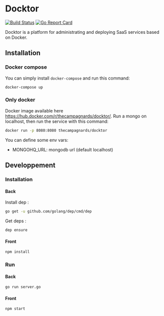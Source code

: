 # Docktor

[![Build Status](https://travis-ci.org/thecampagnards/docktor.svg?branch=master)](https://travis-ci.org/thecampagnards/docktor)
[![Go Report Card](https://goreportcard.com/badge/github.com/thecampagnards/docktor)](https://goreportcard.com/report/github.com/thecampagnards/docktor)

Docktor is a platform for administrating and deploying SaaS services based on Docker.

## Installation

### Docker compose

You can simply install `docker-compose` and run this command:

```sh
docker-compose up
```

### Only docker

Docker image available here <https://hub.docker.com/r/thecampagnards/docktor/>.
Run a mongo on localhost, then run the service with this command:

```sh
docker run -p 8080:8080 thecampagnards/docktor
```

You can define some env vars:

- MONGOHQ_URL: mongodb url (default localhost)

## Developpement

### Installation

#### Back

Install dep :

```bash
go get -u github.com/golang/dep/cmd/dep
```

Get deps :

```bash
dep ensure
```

#### Front

```bash
npm install
```

### Run

#### Back

```bash
go run server.go
```

#### Front

```bash
npm start
```
